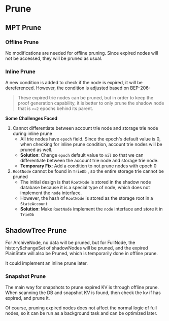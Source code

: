 # Prune

## MPT Prune

### Offline Prune

No modifications are needed for offline pruning. Since expired nodes will not be accessed, they will be pruned as usual.

  

### Inline Prune

A new condition is added to check if the node is expired, it will be dereferenced. However, the condition is adjusted based on BEP-206:

> These expired trie nodes can be pruned, but in order to keep the proof generation capability, it is better to only prune the shadow node that is `>=2` epochs behind its parent.

  

**Some Challenges Faced**

1. Cannot differentiate between account trie node and storage trie node during inline prune
    *   All trie nodes have `epoch` field. Since the epoch's default value is 0, when checking for inline prune condition, account trie nodes will be pruned as well.
    *   **Solution**: Change `epoch` default value to `nil` so that we can differentiate between the account trie node and storage trie node.
    *   **Temporary Fix**: Add a condition to not prune nodes with epoch 0
2. `RootNode` cannot be found in `TrieDb` , so the entire storage trie cannot be pruned
    *   The initial design is that `RootNode` is stored in the shadow node database because it is a special type of node, which does not implement the `node` interface.
    *   However, the hash of `RootNode` is stored as the storage root in a `StateAccount`
    *   **Solution**: Make `RootNode` implement the `node` interface and store it in `TrieDb`

  

## ShadowTree Prune

For ArchiveNode, no data will be pruned, but for FullNode, the history&changeSet of shadowNodes will be pruned, and the expired PlainState will also be Pruned, which is temporarily done in offline prune.

  

It could implement an inline prune later.

  

### Snapshot Prune

The main way for snapshots to prune expired KV is through offline prune. When scanning the DB and snapshot KV is found, then check the kv if has expired, and prune it.

  

Of course, pruning expired nodes does not affect the normal logic of full nodes, so it can be run as a background task and can be optimized later.


